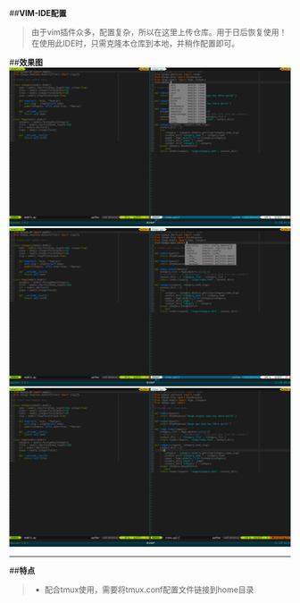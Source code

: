##**VIM-IDE配置**

>由于vim插件众多，配置复杂，所以在这里上传仓库。用于日后恢复使用！
>在使用此IDE时，只需克隆本仓库到本地，并稍作配置即可。

##**效果图**
![VIM-IDE1](https://github.com/kulongwangzhi85/VIM_IDE/blob/master/img/vim_ide01.png)
![VIM-IDE3](https://github.com/kulongwangzhi85/VIM_IDE/blob/master/img/vim-ide2.png)
![VIM-IDE3](https://github.com/kulongwangzhi85/VIM_IDE/blob/master/img/vim-ide3.png)

---
##**特点**
> - 配合tmux使用，需要将tmux.conf配置文件链接到home目录
